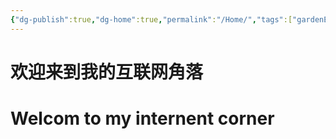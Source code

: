 ```yaml
---
{"dg-publish":true,"dg-home":true,"permalink":"/Home/","tags":["gardenEntry"],"dgPassFrontmatter":true}
---
```


# **欢迎来到我的互联网角落**
# Welcom to my internent corner

